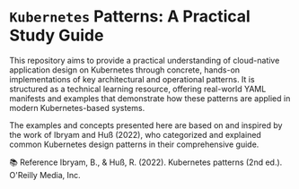 # **``Kubernetes`` Patterns: A Practical Study Guide**
This repository aims to provide a practical understanding of cloud-native application design on Kubernetes through concrete, hands-on implementations of key architectural and operational patterns. It is structured as a technical learning resource, offering real-world YAML manifests and examples that demonstrate how these patterns are applied in modern Kubernetes-based systems.

The examples and concepts presented here are based on and inspired by the work of Ibryam and Huß (2022), who categorized and explained common Kubernetes design patterns in their comprehensive guide.


📚 Reference
Ibryam, B., & Huß, R. (2022). Kubernetes patterns (2nd ed.). O'Reilly Media, Inc.

